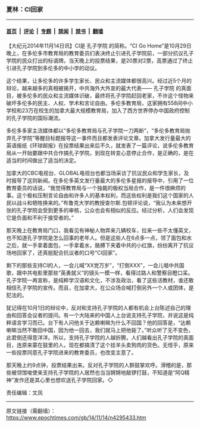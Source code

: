 ### 夏林：CI回家

---

#### [首页](../../../..?n4295433) &nbsp;|&nbsp; [评论](../../../../../epoch-comment?n4295433) &nbsp;|&nbsp; [专题](../../../../../epoch-special?n4295433) &nbsp;|&nbsp; [禁闻](../../../../../epoch-news?n4295433) &nbsp;|&nbsp; [禁书](../../../../../books?n4295433) &nbsp;|&nbsp; [翻墙](https://github.com/gfw-breaker/nogfw/blob/master/README.md?n4295433)


<div class="post_content" id="artbody" itemprop="articleBody">
 <!-- article content begin -->
 <p>
  【大纪元2014年11月14日讯】CI是
  <ok href="https://www.epochtimes.com/gb/tag/%E5%AD%94%E5%AD%90%E5%AD%A6%E9%99%A2.html">
   孔子学院
  </ok>
  的简称。“CI Go Home”是10月29日晚上，在多伦多市教育局的教育委员们表决终止引进孔子学院前，一部分抗议孔子学院的民众打出的标语牌。当天晚上的投票结果，是20票对2票，高票通过了终止引进孔子学院到多伦多的中小学的动议。
 </p>
 <p>
  这个结果，让多伦多的许多学生家长、民众和主流媒体都很高兴。经过近5个月的辩论，越来越多的真相被揭开，中共海外大外宣的最大代表——
  <ok href="https://www.epochtimes.com/gb/tag/%E5%AD%94%E5%AD%90%E5%AD%A6%E9%99%A2.html">
   孔子学院
  </ok>
  的真面目，被多伦多的民众和主流媒体识破，最终将孔子学院赶回老家，不许这个怪物来破坏多伦多的民主、人权、学术和言论自由。多伦多教育局，这家拥有558间中小学校和23万在校生的加拿大最大规模教育局，加入了西方世界停办中国政府控制的孔子学院的国际潮流。
 </p>
 <p>
  多伦多多家主流媒体都以“多伦多教育局与孔子学院一刀两断”，“多伦多教育局抛弃孔子学院”等醒目标题报导这一事件而且都发表评论文章。加拿大发行量最大的英语报纸《环球邮报》在投票结果出来后不久，就发表了一篇评论，说多伦多教育局从一开始要跟中共合作搞孔子学院，到现在转变心意停止合作，是正确的，是在适当的时间做出了适当的决定。
 </p>
 <p>
  加拿大的CBC电视台、GLOBAL电视台也都当场采访了抗议民众和学生家长，及时报导了这则新闻。在多伦多英文发行量最大的多伦多星报的报导中，引用了一位教育委员的话说，“我觉得教育局与一个独裁的极权当局合作，是一件很麻烦的事。这个极权压制言论自由和许多人的基本权利，而这些权利是我们这个国家的人民以战斗和牺牲换来的。”布鲁克大学的教授查尔斯.包顿评论说，“我认为未来想开张的孔子学院会受到更多的审核，公众也会有相似的反应。经过分析，人们会发现它是负面和不利于接受者的。”
 </p>
 <p>
  那天晚上在教育局门口，我看见有神秘人物弄来几辆校车，拉来一些不太懂英文，也不知道孔子学院是怎么回事的老年人。但是这些人在6点多一点，领了面包和水之后，就一手拿着面包，一手拿着水，胳膊下夹着中共的小红旗，纷纷离开了抗议场地回家了，还真挺配合抗议者的口号“CI回家”。
 </p>
 <p>
  剩下的那些支持CI的人，一会儿喊“XX党万岁”，“打倒XXX”，一会儿唱中共国歌，跟中共电影里那些“英勇就义”的镜头一模一样，看得过路人和警察目瞪口呆。孔子学院一再宣称，是纯粹学汉语和文化，不涉及政治，看了这些活教材，谁还敢相信孔子学院的宣传。而且，在加拿大，在公众场合喊打倒另外一个人或团体，是犯法的。
 </p>
 <p>
  犹记得在10月1日的辩论中，反对和支持孔子学院的人都有机会上台陈述自己的理由和回答会议者的提问。有一个大陆来的中国人上台说支持孔子学院，并说这是纯粹语言学习而已。台下有人问他关于达赖喇嘛为什么不回国？他的回答是，“达赖喇嘛当然不敢回中国，因为他一回去，我们就马上把他毙了。”听众听了无不变色，此君倒还得意洋洋。所以，支持孔子学院的人越折腾，人们越看出孔子学院的真面目，连原来蒙在鼓里的人，现在都搞清了这个挂羊头卖狗肉的货色。无怪乎，原来一些投票同意孔子学院进来的教育委员，也改变主意了。
 </p>
 <p>
  那天晚上约9点钟，投票结果出来。反对孔子学院的人群鼓掌欢呼。滑稽的是，那些被领馆唆使来支持孔子学院的人居然也当当锵锵地敲锣打鼓，不知道是“阿Q精神”发作还是其心里也想欢送孔子学院回家。◇
 </p>
 <p>
  责任编辑：文凤
 </p>
 <!-- article content end -->
 <div id="below_article_ad">
 </div>
</div>


---

原文链接（需翻墙）：https://www.epochtimes.com/gb/14/11/14/n4295433.htm